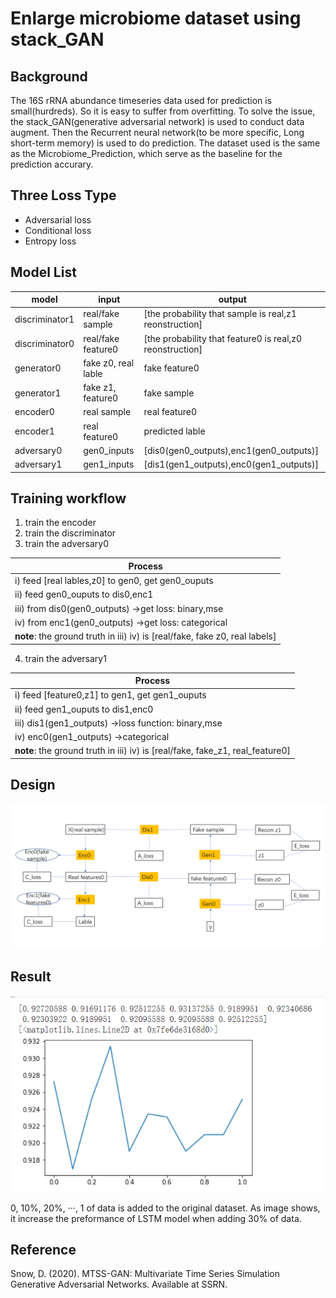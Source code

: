 # Enlarge microbiome dataset using stack_GAN
## Background
The 16S rRNA abundance timeseries data used for prediction is small(hurdreds). So it is easy to suffer from overfitting. To solve the issue, the stack_GAN(generative adversarial network) is used to conduct data augment. Then the Recurrent neural network(to be more specific, Long short-term memory) is used to do prediction. The dataset used is the same as the Microbiome_Prediction, which serve as the baseline for the prediction accurary.

## Three Loss Type
 - Adversarial loss
 - Conditional loss
 - Entropy loss

## Model List
| model|input|output|
|--|--|--|
| discriminator1|real/fake sample|[the probability that sample is real,z1 reonstruction] 
| discriminator0|real/fake feature0|[the probability that feature0 is real,z0 reonstruction] 
| generator0| fake z0, real lable|  fake feature0
| generator1| fake z1, feature0|  fake sample
| encoder0| real sample| real feature0
| encoder1| real feature0|predicted lable
| adversary0| gen0_inputs|[dis0(gen0_outputs),enc1(gen0_outputs)]
| adversary1| gen1_inputs|[dis1(gen1_outputs),enc0(gen1_outputs)]
## Training workflow
1. train the encoder
2. train the discriminator
3. train the adversary0

|Process|  
|--|
|  i) feed [real lables,z0] to gen0, get gen0_ouputs|
|ii) feed gen0_ouputs to dis0,enc1|
|iii) from dis0(gen0_outputs) ->get loss: binary,mse|
|iv) from enc1(gen0_outputs) ->get loss: categorical|
|**note**: the ground truth in iii) iv) is [real/fake, fake z0, real labels]|

4. train the adversary1

|Process|  
|--|
|i)  feed [feature0,z1] to gen1, get gen1_ouputs|
|ii) feed gen1_ouputs to dis1,enc0|
|iii) dis1(gen1_outputs) ->loss function: binary,mse|
|iv) enc0(gen1_outputs) ->categorical|
|**note**: the ground truth in iii) iv) is [real/fake, fake_z1, real_feature0]|


## Design
![img1](./design.png)

## Result
![img2](./AUC.png)

0, 10%, 20%, ···, 1 of data is added to the original dataset. As image shows, it increase the preformance of LSTM model when adding 30% of data.

## Reference
Snow, D. (2020). MTSS-GAN: Multivariate Time Series Simulation Generative Adversarial Networks. Available at SSRN.
